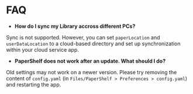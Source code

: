 # FAQ

- **How do I sync my Library accross different PCs?**

Sync is not supported. However, you can set `paperLocation` and `userDataLocation` to a cloud-based directory and set up synchronization within your cloud service app.

- **PaperShelf does not work after an update. What should I do?**

Old settings may not work on a newer version. Please try removing the content of `config.yaml` (in `Files/PaperShelf > Preferences > config.yaml`) and restarting the app.
